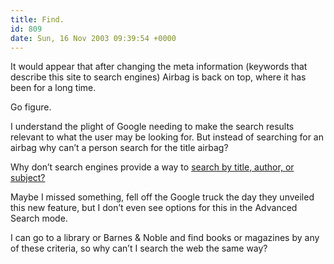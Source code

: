 ```yaml
---
title: Find.
id: 809
date: Sun, 16 Nov 2003 09:39:54 +0000
---
```


It would appear that after changing the meta information (keywords that describe this site to search engines) Airbag is back on top, where it has been for a long time.  

Go figure.  

I understand the plight of Google needing to make the search results relevant to what the user may be looking for. But instead of searching for an airbag why can’t a person search for the title airbag?  

Why don’t search engines provide a way to [search by title, author, or subject?](http://www.gregstorey.com/airbag/aft/googlebysubject.gif)  

Maybe I missed something, fell off the Google truck the day they unveiled this new feature, but I don’t even see options for this in the Advanced Search mode.  

I can go to a library or Barnes & Noble and find books or magazines by any of these criteria, so why can’t I search the web the same way?





